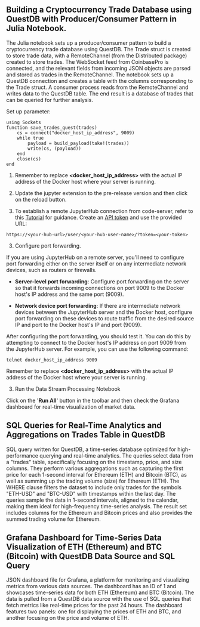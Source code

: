 ## Building a Cryptocurrency Trade Database using QuestDB with Producer/Consumer Pattern in Julia Notebook.
The Julia notebook sets up a producer/consumer pattern to build a cryptocurrency trade database using QuestDB. The Trade struct is created to store trade data, with a RemoteChannel (from the Distributed package) created to store trades. The WebSocket feed from CoinbasePro is connected, and the relevant fields from incoming JSON objects are parsed and stored as trades in the RemoteChannel. The notebook sets up a QuestDB connection and creates a table with the columns corresponding to the Trade struct. A consumer process reads from the RemoteChannel and writes data to the QuestDB table. The end result is a database of trades that can be queried for further analysis.

Set up parameter:


```
using Sockets
function save_trades_quest(trades)
    cs = connect("docker_host_ip_address", 9009)
    while true
        payload = build_payload(take!(trades))
        write(cs, (payload))
    end
    close(cs)
end
```

1. Remember to replace **<docker_host_ip_address>** with the actual IP address of the Docker host where your server is running.

2. Update the jupyter extension to the pre-release version and then click on the reload button.

3. To establish a remote JupyterHub connection from code-server, refer to this [Tutorial](https://code.visualstudio.com/docs/datascience/jupyter-notebooks#_connect-to-a-remote-jupyter-server) for guidance. Create an [API token](https://jupyterhub.readthedocs.io/en/stable/howto/rest.html#create-an-api-token) and use the provided URL:

```
https://<your-hub-url>/user/<your-hub-user-name>/?token=<your-token>
```

3. Configure port forwarding.

 If you are using JupyterHub on a remote server, you'll need to configure port forwarding either on the server itself or on any intermediate network devices, such as routers or firewalls.

- **Server-level port forwarding**: Configure port forwarding on the server so that it forwards incoming connections on port 9009 to the Docker host's IP address and the same port (9009).

- **Network device port forwarding**: If there are intermediate network devices between the JupyterHub server and the Docker host, configure port forwarding on these devices to route traffic from the desired source IP and port to the Docker host's IP and port (9009).

After configuring the port forwarding, you should test it. You can do this by attempting to connect to the Docker host's IP address on port 9009 from the JupyterHub server. For example, you can use the following command:

```
telnet docker_host_ip_address 9009

```

Remember to replace **<docker_host_ip_address>** with the actual IP address of the Docker host where your server is running.


3. Run the Data Stream Processing Notebook

Click on the '**Run All**' button in the toolbar and then check the Grafana dashboard for real-time visualization of market data.



## SQL Queries for Real-Time Analytics and Aggregations on Trades Table in QuestDB
SQL query written for QuestDB, a time-series database optimized for high-performance querying and real-time analytics. The queries select data from a "trades" table, specifically focusing on the timestamp, price, and size columns. They perform various aggregations such as capturing the first price for each 1-second interval for Ethereum (ETH) and Bitcoin (BTC), as well as summing up the trading volume (size) for Ethereum (ETH). The WHERE clause filters the dataset to include only trades for the symbols "ETH-USD" and "BTC-USD" with timestamps within the last day. The queries sample the data in 1-second intervals, aligned to the calendar, making them ideal for high-frequency time-series analysis. The result set includes columns for the Ethereum and Bitcoin prices and also provides the summed trading volume for Ethereum.

## Grafana Dashboard for Time-Series Data Visualization of ETH (Ethereum) and BTC (Bitcoin) with QuestDB Data Source and SQL Query
JSON dashboard file for Grafana, a platform for monitoring and visualizing metrics from various data sources. The dashboard has an ID of 1 and showcases time-series data for both ETH (Ethereum) and BTC (Bitcoin). The data is pulled from a QuestDB data source with the use of SQL queries that fetch metrics like real-time prices for the past 24 hours. The dashboard features two panels: one for displaying the prices of ETH and BTC, and another focusing on the price and volume of ETH.  